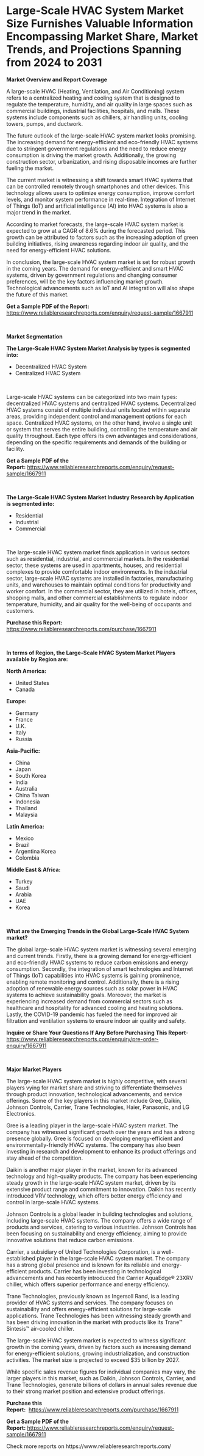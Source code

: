 <p><h1>Large-Scale HVAC System Market Size Furnishes Valuable Information Encompassing Market Share, Market Trends, and Projections Spanning from 2024 to 2031</h1></p><p><strong>Market Overview and Report Coverage</strong></p>
<p><p>A large-scale HVAC (Heating, Ventilation, and Air Conditioning) system refers to a centralized heating and cooling system that is designed to regulate the temperature, humidity, and air quality in large spaces such as commercial buildings, industrial facilities, hospitals, and malls. These systems include components such as chillers, air handling units, cooling towers, pumps, and ductwork.</p><p>The future outlook of the large-scale HVAC system market looks promising. The increasing demand for energy-efficient and eco-friendly HVAC systems due to stringent government regulations and the need to reduce energy consumption is driving the market growth. Additionally, the growing construction sector, urbanization, and rising disposable incomes are further fueling the market.</p><p>The current market is witnessing a shift towards smart HVAC systems that can be controlled remotely through smartphones and other devices. This technology allows users to optimize energy consumption, improve comfort levels, and monitor system performance in real-time. Integration of Internet of Things (IoT) and artificial intelligence (AI) into HVAC systems is also a major trend in the market.</p><p>According to market forecasts, the large-scale HVAC system market is expected to grow at a CAGR of 8.6% during the forecasted period. This growth can be attributed to factors such as the increasing adoption of green building initiatives, rising awareness regarding indoor air quality, and the need for energy-efficient HVAC solutions.</p><p>In conclusion, the large-scale HVAC system market is set for robust growth in the coming years. The demand for energy-efficient and smart HVAC systems, driven by government regulations and changing consumer preferences, will be the key factors influencing market growth. Technological advancements such as IoT and AI integration will also shape the future of this market.</p></p>
<p><strong>Get a Sample PDF of the Report:</strong> <a href="https://www.reliableresearchreports.com/enquiry/request-sample/1667911">https://www.reliableresearchreports.com/enquiry/request-sample/1667911</a></p>
<p>&nbsp;</p>
<p><strong>Market Segmentation</strong></p>
<p><strong>The Large-Scale HVAC System Market Analysis by types is segmented into:</strong></p>
<p><ul><li>Decentralized HVAC System</li><li>Centralized HVAC System</li></ul></p>
<p>&nbsp;</p>
<p><p>Large-scale HVAC systems can be categorized into two main types: decentralized HVAC systems and centralized HVAC systems. Decentralized HVAC systems consist of multiple individual units located within separate areas, providing independent control and management options for each space. Centralized HVAC systems, on the other hand, involve a single unit or system that serves the entire building, controlling the temperature and air quality throughout. Each type offers its own advantages and considerations, depending on the specific requirements and demands of the building or facility.</p></p>
<p><strong>Get a Sample PDF of the Report:</strong>&nbsp;<a href="https://www.reliableresearchreports.com/enquiry/request-sample/1667911">https://www.reliableresearchreports.com/enquiry/request-sample/1667911</a></p>
<p>&nbsp;</p>
<p><strong>The Large-Scale HVAC System Market Industry Research by Application is segmented into:</strong></p>
<p><ul><li>Residential</li><li>Industrial</li><li>Commercial</li></ul></p>
<p>&nbsp;</p>
<p><p>The large-scale HVAC system market finds application in various sectors such as residential, industrial, and commercial markets. In the residential sector, these systems are used in apartments, houses, and residential complexes to provide comfortable indoor environments. In the industrial sector, large-scale HVAC systems are installed in factories, manufacturing units, and warehouses to maintain optimal conditions for productivity and worker comfort. In the commercial sector, they are utilized in hotels, offices, shopping malls, and other commercial establishments to regulate indoor temperature, humidity, and air quality for the well-being of occupants and customers.</p></p>
<p><strong>Purchase this Report:</strong>&nbsp; <a href="https://www.reliableresearchreports.com/purchase/1667911">https://www.reliableresearchreports.com/purchase/1667911</a></p>
<p>&nbsp;</p>
<p><strong>In terms of Region, the Large-Scale HVAC System Market Players available by Region are:</strong></p>
<p>
    <p> <strong> North America: </strong>
        <ul>
            <li>United States</li>
            <li>Canada</li>
        </ul>
        </p> 
    <p> <strong> Europe: </strong>
        <ul>
            <li>Germany</li>
            <li>France</li>
            <li>U.K.</li>
            <li>Italy</li>
            <li>Russia</li>
        </ul>
        </p> 
    <p> <strong> Asia-Pacific: </strong>
        <ul>
            <li>China</li>
            <li>Japan</li>
            <li>South Korea</li>
            <li>India</li>
            <li>Australia</li>
            <li>China Taiwan</li>
            <li>Indonesia</li>
            <li>Thailand</li>
            <li>Malaysia</li>
        </ul>
        </p> 
    <p> <strong> Latin America: </strong>
        <ul>
            <li>Mexico</li>
            <li>Brazil</li>
            <li>Argentina Korea</li>
            <li>Colombia</li>
        </ul>
        </p> 
    <p> <strong> Middle East & Africa: </strong>
        <ul>
            <li>Turkey</li>
            <li>Saudi</li>
            <li>Arabia</li>
            <li>UAE</li>
            <li>Korea</li>
        </ul>
    </p>
    </p>
<p>&nbsp;</p>
<p><strong>What are the Emerging Trends in the Global Large-Scale HVAC System market?</strong></p>
<p><p>The global large-scale HVAC system market is witnessing several emerging and current trends. Firstly, there is a growing demand for energy-efficient and eco-friendly HVAC systems to reduce carbon emissions and energy consumption. Secondly, the integration of smart technologies and Internet of Things (IoT) capabilities into HVAC systems is gaining prominence, enabling remote monitoring and control. Additionally, there is a rising adoption of renewable energy sources such as solar power in HVAC systems to achieve sustainability goals. Moreover, the market is experiencing increased demand from commercial sectors such as healthcare and hospitality for advanced cooling and heating solutions. Lastly, the COVID-19 pandemic has fueled the need for improved air filtration and ventilation systems to ensure indoor air quality and safety.</p></p>
<p><strong>Inquire or Share Your Questions If Any Before Purchasing This Report</strong>- <a href="https://www.reliableresearchreports.com/enquiry/pre-order-enquiry/1667911">https://www.reliableresearchreports.com/enquiry/pre-order-enquiry/1667911</a></p>
<p>&nbsp;</p>
<p><strong>Major Market Players</strong></p>
<p><p>The large-scale HVAC system market is highly competitive, with several players vying for market share and striving to differentiate themselves through product innovation, technological advancements, and service offerings. Some of the key players in this market include Gree, Daikin, Johnson Controls, Carrier, Trane Technologies, Haier, Panasonic, and LG Electronics.</p><p>Gree is a leading player in the large-scale HVAC system market. The company has witnessed significant growth over the years and has a strong presence globally. Gree is focused on developing energy-efficient and environmentally-friendly HVAC systems. The company has also been investing in research and development to enhance its product offerings and stay ahead of the competition.</p><p>Daikin is another major player in the market, known for its advanced technology and high-quality products. The company has been experiencing steady growth in the large-scale HVAC system market, driven by its extensive product range and commitment to innovation. Daikin has recently introduced VRV technology, which offers better energy efficiency and control in large-scale HVAC systems.</p><p>Johnson Controls is a global leader in building technologies and solutions, including large-scale HVAC systems. The company offers a wide range of products and services, catering to various industries. Johnson Controls has been focusing on sustainability and energy efficiency, aiming to provide innovative solutions that reduce carbon emissions.</p><p>Carrier, a subsidiary of United Technologies Corporation, is a well-established player in the large-scale HVAC system market. The company has a strong global presence and is known for its reliable and energy-efficient products. Carrier has been investing in technological advancements and has recently introduced the Carrier AquaEdge® 23XRV chiller, which offers superior performance and energy efficiency.</p><p>Trane Technologies, previously known as Ingersoll Rand, is a leading provider of HVAC systems and services. The company focuses on sustainability and offers energy-efficient solutions for large-scale applications. Trane Technologies has been witnessing steady growth and has been driving innovation in the market with products like its Trane™ Sintesis™ air-cooled chiller.</p><p>The large-scale HVAC system market is expected to witness significant growth in the coming years, driven by factors such as increasing demand for energy-efficient solutions, growing industrialization, and construction activities. The market size is projected to exceed $35 billion by 2027.</p><p>While specific sales revenue figures for individual companies may vary, the larger players in this market, such as Daikin, Johnson Controls, Carrier, and Trane Technologies, generate billions of dollars in annual sales revenue due to their strong market position and extensive product offerings.</p></p>
<p><strong>Purchase this Report:</strong>&nbsp;&nbsp;<a href="https://www.reliableresearchreports.com/purchase/1667911">https://www.reliableresearchreports.com/purchase/1667911</a></p>
<p></p>
<p><strong>Get a Sample PDF of the Report:</strong>&nbsp;<a href="https://www.reliableresearchreports.com/enquiry/request-sample/1667911">https://www.reliableresearchreports.com/enquiry/request-sample/1667911</a></p>
<p>Check more reports on https://www.reliableresearchreports.com/</p>